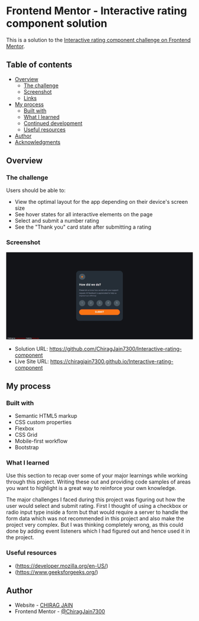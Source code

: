 
# Frontend Mentor - Interactive rating component solution

This is a solution to the [Interactive rating component challenge on Frontend Mentor](https://www.frontendmentor.io/challenges/interactive-rating-component-koxpeBUmI).
## Table of contents

- [Overview](#overview)
  - [The challenge](#the-challenge)
  - [Screenshot](#screenshot)
  - [Links](#links)
- [My process](#my-process)
  - [Built with](#built-with)
  - [What I learned](#what-i-learned)
  - [Continued development](#continued-development)
  - [Useful resources](#useful-resources)
- [Author](#author)
- [Acknowledgments](#acknowledgments)

## Overview

### The challenge

Users should be able to:

- View the optimal layout for the app depending on their device's screen size
- See hover states for all interactive elements on the page
- Select and submit a number rating
- See the "Thank you" card state after submitting a rating

### Screenshot

![](./screenshot.jpg)

- Solution URL: https://github.com/ChiragJain7300/Interactive-rating-component
- Live Site URL: https://chiragjain7300.github.io/Interactive-rating-component

## My process

### Built with

- Semantic HTML5 markup
- CSS custom properties
- Flexbox
- CSS Grid
- Mobile-first workflow
- Bootstrap

### What I learned

Use this section to recap over some of your major learnings while working through this project. Writing these out and providing code samples of areas you want to highlight is a great way to reinforce your own knowledge.

The major challenges I faced during this project was figuring out how the user would select and submit rating. 
First I thought of using a checkbox or radio input type inside a form but that would require a server to handle the form data which was not recommended in this project and also make the project very complex. 
But I was thinking completely wrong, as this could done by adding event listeners which I had figured out and hence used it in the project.

### Useful resources

- (https://developer.mozilla.org/en-US/) 
- (https://www.geeksforgeeks.org/)

## Author

- Website - [CHIRAG JAIN](https://github.com/ChiragJain7300)
- Frontend Mentor - [@ChiragJain7300](https://www.frontendmentor.io/profile/ChiragJain7300)
